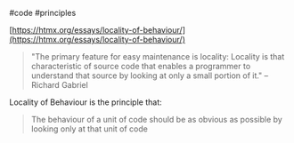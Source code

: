 #code #principles

[https://htmx.org/essays/locality-of-behaviour/](https://htmx.org/essays/locality-of-behaviour/)

> "The primary feature for easy maintenance is locality: Locality is that characteristic of source code that enables a programmer to understand that source by looking at only a small portion of it." – Richard Gabriel

Locality of Behaviour is the principle that:
> The behaviour of a unit of code should be as obvious as possible by looking only at that unit of code

